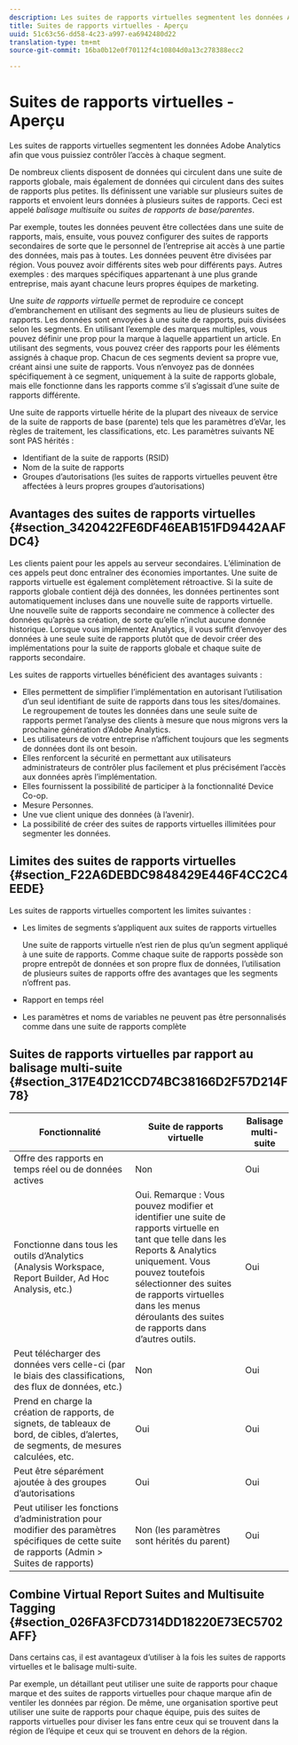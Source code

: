 ```yaml
---
description: Les suites de rapports virtuelles segmentent les données Adobe Analytics afin que vous puissiez contrôler l’accès à chaque segment.
title: Suites de rapports virtuelles - Aperçu
uuid: 51c63c56-dd58-4c23-a997-ea6942480d22
translation-type: tm+mt
source-git-commit: 16ba0b12e0f70112f4c10804d0a13c278388ecc2

---
```



# Suites de rapports virtuelles - Aperçu

Les suites de rapports virtuelles segmentent les données Adobe Analytics afin que vous puissiez contrôler l’accès à chaque segment.

De nombreux clients disposent de données qui circulent dans une suite de rapports globale, mais également de données qui circulent dans des suites de rapports plus petites. Ils définissent une variable sur plusieurs suites de rapports et envoient leurs données à plusieurs suites de rapports. Ceci est appelé *balisage multisuite* ou *suites de rapports de base/parentes*.

Par exemple, toutes les données peuvent être collectées dans une suite de rapports, mais, ensuite, vous pouvez configurer des suites de rapports secondaires de sorte que le personnel de l’entreprise ait accès à une partie des données, mais pas à toutes. Les données peuvent être divisées par région. Vous pouvez avoir différents sites web pour différents pays. Autres exemples : des marques spécifiques appartenant à une plus grande entreprise, mais ayant chacune leurs propres équipes de marketing.

Une *suite de rapports virtuelle* permet de reproduire ce concept d’embranchement en utilisant des segments au lieu de plusieurs suites de rapports. Les données sont envoyées à une suite de rapports, puis divisées selon les segments. En utilisant l’exemple des marques multiples, vous pouvez définir une prop pour la marque à laquelle appartient un article. En utilisant des segments, vous pouvez créer des rapports pour les éléments assignés à chaque prop. Chacun de ces segments devient sa propre vue, créant ainsi une suite de rapports. Vous n’envoyez pas de données spécifiquement à ce segment, uniquement à la suite de rapports globale, mais elle fonctionne dans les rapports comme s’il s’agissait d’une suite de rapports différente.

Une suite de rapports virtuelle hérite de la plupart des niveaux de service de la suite de rapports de base (parente) tels que les paramètres d’eVar, les règles de traitement, les classifications, etc. Les paramètres suivants NE sont PAS hérités :

* Identifiant de la suite de rapports (RSID)
* Nom de la suite de rapports
* Groupes d’autorisations (les suites de rapports virtuelles peuvent être affectées à leurs propres groupes d’autorisations)

## Avantages des suites de rapports virtuelles {#section_3420422FE6DF46EAB151FD9442AAFDC4}

Les clients paient pour les appels au serveur secondaires. L’élimination de ces appels peut donc entraîner des économies importantes. Une suite de rapports virtuelle est également complètement rétroactive. Si la suite de rapports globale contient déjà des données, les données pertinentes sont automatiquement incluses dans une nouvelle suite de rapports virtuelle. Une nouvelle suite de rapports secondaire ne commence à collecter des données qu’après sa création, de sorte qu’elle n’inclut aucune donnée historique. Lorsque vous implémentez Analytics, il vous suffit d’envoyer des données à une seule suite de rapports plutôt que de devoir créer des implémentations pour la suite de rapports globale et chaque suite de rapports secondaire.

Les suites de rapports virtuelles bénéficient des avantages suivants :

* Elles permettent de simplifier l’implémentation en autorisant l’utilisation d’un seul identifiant de suite de rapports dans tous les sites/domaines. Le regroupement de toutes les données dans une seule suite de rapports permet l’analyse des clients à mesure que nous migrons vers la prochaine génération d’Adobe Analytics.
* Les utilisateurs de votre entreprise n’affichent toujours que les segments de données dont ils ont besoin.
* Elles renforcent la sécurité en permettant aux utilisateurs administrateurs de contrôler plus facilement et plus précisément l’accès aux données après l’implémentation.
* Elles fournissent la possibilité de participer à la fonctionnalité Device Co-op.
* Mesure Personnes.
* Une vue client unique des données (à l’avenir).
* La possibilité de créer des suites de rapports virtuelles illimitées pour segmenter les données.

## Limites des suites de rapports virtuelles {#section_F22A6DEBDC9848429E446F4CC2C4EEDE}

Les suites de rapports virtuelles comportent les limites suivantes :

* Les limites de segments s’appliquent aux suites de rapports virtuelles

   Une suite de rapports virtuelle n’est rien de plus qu’un segment appliqué à une suite de rapports. Comme chaque suite de rapports possède son propre entrepôt de données et son propre flux de données, l’utilisation de plusieurs suites de rapports offre des avantages que les segments n’offrent pas.
* Rapport en temps réel
* Les paramètres et noms de variables ne peuvent pas être personnalisés comme dans une suite de rapports complète

## Suites de rapports virtuelles par rapport au balisage multi-suite {#section_317E4D21CCD74BC38166D2F57D214F78}

| Fonctionnalité | Suite de rapports virtuelle | Balisage multi-suite |
|--- |--- |--- |
| Offre des rapports en temps réel ou de données actives | Non | Oui |
| Fonctionne dans tous les outils d’Analytics (Analysis Workspace, Report Builder, Ad Hoc Analysis, etc.) | Oui.   Remarque : Vous pouvez modifier et identifier une suite de rapports virtuelle en tant que telle dans les Reports &amp; Analytics uniquement. Vous pouvez toutefois sélectionner des suites de rapports virtuelles dans les menus déroulants des suites de rapports dans d’autres outils. | Oui |
| Peut télécharger des données vers celle-ci (par le biais des classifications, des flux de données, etc.) | Non | Oui |
| Prend en charge la création de rapports, de signets, de tableaux de bord, de cibles, d’alertes, de segments, de mesures calculées, etc. | Oui | Oui |
| Peut être séparément ajoutée à des groupes d’autorisations | Oui | Oui |
| Peut utiliser les fonctions d’administration pour modifier des paramètres spécifiques de cette suite de rapports (Admin &gt; Suites de rapports) | Non (les paramètres sont hérités du parent) | Oui |

## Combine Virtual Report Suites and Multisuite Tagging {#section_026FA3FCD7314DD18220E73EC5702AFF}

Dans certains cas, il est avantageux d’utiliser à la fois les suites de rapports virtuelles et le balisage multi-suite.

Par exemple, un détaillant peut utiliser une suite de rapports pour chaque marque et des suites de rapports virtuelles pour chaque marque afin de ventiler les données par région. De même, une organisation sportive peut utiliser une suite de rapports pour chaque équipe, puis des suites de rapports virtuelles pour diviser les fans entre ceux qui se trouvent dans la région de l’équipe et ceux qui se trouvent en dehors de la région.
